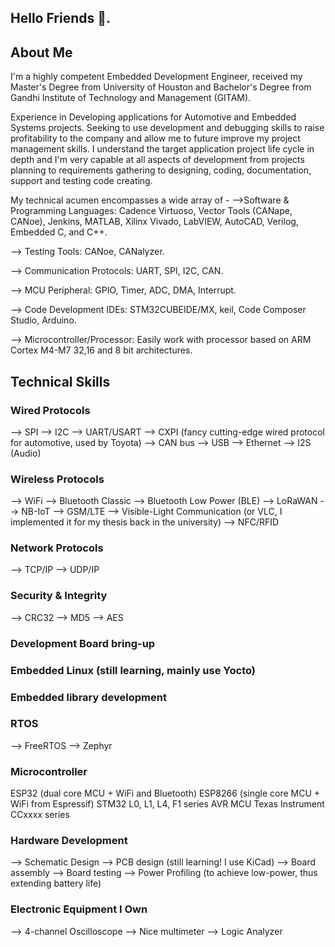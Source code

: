 ## Hello Friends 👋. 

## About Me
I'm a highly competent Embedded Development Engineer, received my Master's Degree from University of Houston and Bachelor's Degree from Gandhi Institute of Technology and Management (GITAM). 

Experience in Developing applications for Automotive and Embedded Systems projects. Seeking to use development and debugging skills to raise profitability to the company and allow me to future improve my project management skills. I understand the target application project life cycle in depth and I'm very capable at all aspects of development from projects planning to requirements gathering to designing, coding, documentation, support and testing code creating. 

My technical acumen encompasses a wide array of -
-->Software & Programming Languages: Cadence Virtuoso, Vector Tools (CANape, CANoe), Jenkins, MATLAB, Xilinx Vivado, LabVIEW, AutoCAD, Verilog, Embedded C, and C++.

--> Testing Tools: CANoe, CANalyzer.

--> Communication Protocols: UART, SPI, I2C, CAN.

--> MCU Peripheral: GPIO, Timer, ADC, DMA, Interrupt.

--> Code Development IDEs: STM32CUBEIDE/MX, keil, Code Composer Studio, Arduino.

--> Microcontroller/Processor: Easily work with processor based on ARM Cortex M4-M7 32,16 and 8 bit architectures.

## Technical Skills
### Wired Protocols
--> SPI
--> I2C
--> UART/USART
--> CXPI (fancy cutting-edge wired protocol for automotive, used by Toyota)
--> CAN bus
--> USB
--> Ethernet
--> I2S (Audio)
### Wireless Protocols
--> WiFi
--> Bluetooth Classic
--> Bluetooth Low Power (BLE)
--> LoRaWAN
--> NB-IoT
--> GSM/LTE
--> Visible-Light Communication (or VLC, I implemented it for my thesis back in the university)
--> NFC/RFID
### Network Protocols
--> TCP/IP
--> UDP/IP
### Security & Integrity
--> CRC32
--> MD5
--> AES
### Development Board bring-up
### Embedded Linux (still learning, mainly use Yocto)
### Embedded library development
### RTOS
--> FreeRTOS
--> Zephyr
### Microcontroller
ESP32 (dual core MCU + WiFi and Bluetooth)
ESP8266 (single core MCU + WiFi from Espressif)
STM32 L0, L1, L4, F1 series
AVR MCU
Texas Instrument CCxxxx series
### Hardware Development
--> Schematic Design
--> PCB design (still learning! I use KiCad)
--> Board assembly
--> Board testing
--> Power Profiling (to achieve low-power, thus extending battery life)
### Electronic Equipment I Own
--> 4-channel Oscilloscope
--> Nice multimeter
--> Logic Analyzer
